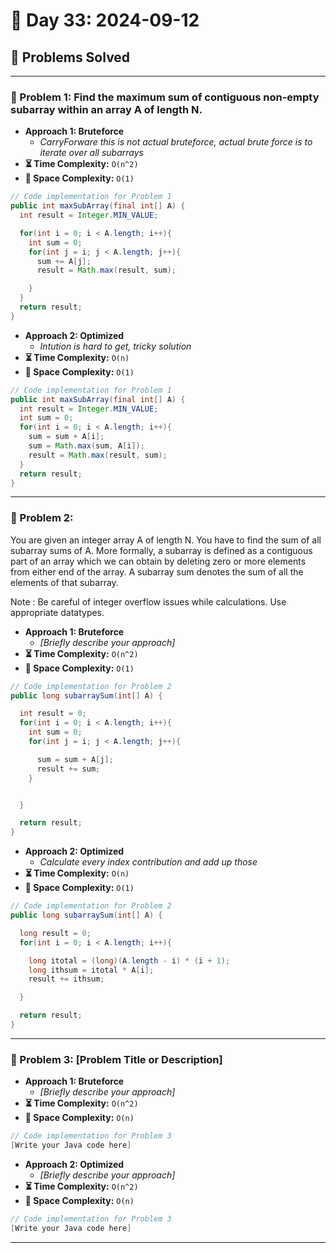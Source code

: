 
# 📅 Day 33: 2024-09-12

## 🚀 Problems Solved

---

### 🧩 Problem 1: Find the maximum sum of contiguous non-empty subarray within an array A of length N.
- **Approach 1: Bruteforce**
  - *CarryForware this is not actual bruteforce, actual brute force is to iterate over all subarrays*
- **⏳ Time Complexity:** `O(n^2)`
- **💾 Space Complexity:** `O(1)`

```java
// Code implementation for Problem 1
public int maxSubArray(final int[] A) {
  int result = Integer.MIN_VALUE;

  for(int i = 0; i < A.length; i++){
    int sum = 0;
    for(int j = i; j < A.length; j++){
      sum += A[j];
      result = Math.max(result, sum);

    }
  }
  return result;
}
```

- **Approach 2: Optimized**
  - *Intution is hard to get, tricky solution*
- **⏳ Time Complexity:** `O(n)`
- **💾 Space Complexity:** `O(1)`

```java
// Code implementation for Problem 1
public int maxSubArray(final int[] A) {
  int result = Integer.MIN_VALUE;
  int sum = 0;
  for(int i = 0; i < A.length; i++){
    sum = sum + A[i];
    sum = Math.max(sum, A[i]);
    result = Math.max(result, sum);
  }
  return result;
}
```

---

### 🧩 Problem 2: 
You are given an integer array A of length N.
You have to find the sum of all subarray sums of A.
More formally, a subarray is defined as a contiguous part of an array which we can obtain by deleting zero or more elements from either end of the array.
A subarray sum denotes the sum of all the elements of that subarray.

Note : Be careful of integer overflow issues while calculations. Use appropriate datatypes.
- **Approach 1: Bruteforce**
  - *[Briefly describe your approach]*
- **⏳ Time Complexity:** `O(n^2)`
- **💾 Space Complexity:** `O(1)`

```java
// Code implementation for Problem 2
public long subarraySum(int[] A) {

  int result = 0;
  for(int i = 0; i < A.length; i++){
    int sum = 0;
    for(int j = i; j < A.length; j++){

      sum = sum + A[j];
      result += sum;
    }


  }

  return result;
}
```

- **Approach 2: Optimized**
  - *Calculate every index contribution and add up those*
- **⏳ Time Complexity:** `O(n)`
- **💾 Space Complexity:** `O(1)`

```java
// Code implementation for Problem 2
public long subarraySum(int[] A) {

  long result = 0;
  for(int i = 0; i < A.length; i++){

    long itotal = (long)(A.length - i) * (i + 1);
    long ithsum = itotal * A[i];
    result += ithsum;

  }

  return result;
}
```

---

### 🧩 Problem 3: [Problem Title or Description]
- **Approach 1: Bruteforce**
  - *[Briefly describe your approach]*
- **⏳ Time Complexity:** `O(n^2)`
- **💾 Space Complexity:** `O(n)`

```java
// Code implementation for Problem 3
[Write your Java code here]
```

- **Approach 2: Optimized**
  - *[Briefly describe your approach]*
- **⏳ Time Complexity:** `O(n^2)`
- **💾 Space Complexity:** `O(n)`

```java
// Code implementation for Problem 3
[Write your Java code here]
```

---

